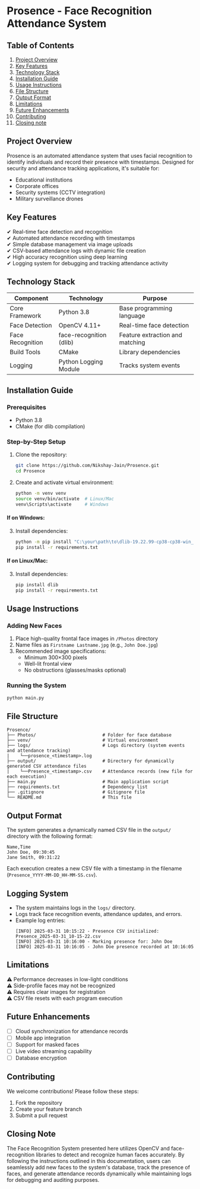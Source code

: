 # Prosence - Face Recognition Attendance System

## Table of Contents
1. [Project Overview](#project-overview)
2. [Key Features](#key-features)
3. [Technology Stack](#technology-stack)
4. [Installation Guide](#installation-guide)
5. [Usage Instructions](#usage-instructions)
6. [File Structure](#file-structure)
7. [Output Format](#output-format)
8. [Limitations](#limitations)
9. [Future Enhancements](#future-enhancements)
10. [Contributing](#contributing)
11. [Closing note](#closing-note)

## Project Overview
Prosence is an automated attendance system that uses facial recognition to identify individuals and record their presence with timestamps. Designed for security and attendance tracking applications, it's suitable for:
- Educational institutions
- Corporate offices
- Security systems (CCTV integration)
- Military surveillance drones

## Key Features
✔ Real-time face detection and recognition  
✔ Automated attendance recording with timestamps  
✔ Simple database management via image uploads  
✔ CSV-based attendance logs with dynamic file creation  
✔ High accuracy recognition using deep learning  
✔ Logging system for debugging and tracking attendance activity  

## Technology Stack
| Component | Technology | Purpose |
|-----------|------------|---------|
| Core Framework | Python 3.8 | Base programming language |
| Face Detection | OpenCV 4.11+ | Real-time face detection |
| Face Recognition | face-recognition (dlib) | Feature extraction and matching |
| Build Tools | CMake | Library dependencies |
| Logging | Python Logging Module | Tracks system events |

## Installation Guide

### Prerequisites
- Python 3.8
- CMake (for dlib compilation)

### Step-by-Step Setup
1. Clone the repository:
   ```bash
   git clone https://github.com/Nikshay-Jain/Prosence.git
   cd Prosence
   ```

2. Create and activate virtual environment:
   ```bash
   python -m venv venv
   source venv/bin/activate  # Linux/Mac
   venv\Scripts\activate     # Windows
   ```

#### If on Windows:

3. Install dependencies:
   ```bash
   python -m pip install "C:\your\path\to\dlib-19.22.99-cp38-cp38-win_amd64.whl"
   pip install -r requirements.txt
   ```

#### If on Linux/Mac:
3. Install dependencies:
   ```bash
   pip install dlib
   pip install -r requirements.txt
   ```

## Usage Instructions

### Adding New Faces
1. Place high-quality frontal face images in `/Photos` directory
2. Name files as `Firstname Lastname.jpg` (e.g., `John Doe.jpg`)
3. Recommended image specifications:
   - Minimum 300×300 pixels
   - Well-lit frontal view
   - No obstructions (glasses/masks optional)

### Running the System
```bash
python main.py
```

## File Structure
```
Prosence/
├── Photos/                         # Folder for face database
├── venv/                           # Virtual environment
├── logs/                           # Logs directory (system events and attendance tracking)
|    └──prosence_<timestamp>.log
├── output/                         # Directory for dynamically generated CSV attendance files
|    └──Presence_<timestamp>.csv    # Attendance records (new file for each execution)
├── main.py                         # Main application script
├── requirements.txt                # Dependency list
├── .gitignore                      # Gitignore file
└── README.md                       # This file
```

## Output Format
The system generates a dynamically named CSV file in the `output/` directory with the following format:
```csv
Name,Time
John Doe, 09:30:45
Jane Smith, 09:31:22
```
Each execution creates a new CSV file with a timestamp in the filename (`Presence_YYYY-MM-DD_HH-MM-SS.csv`).

## Logging System
- The system maintains logs in the `logs/` directory.
- Logs track face recognition events, attendance updates, and errors.
- Example log entries:
  ```
  [INFO] 2025-03-31 10:15:22 - Presence CSV initialized: Presence_2025-03-31_10-15-22.csv
  [INFO] 2025-03-31 10:16:00 - Marking presence for: John Doe
  [INFO] 2025-03-31 10:16:05 - John Doe presence recorded at 10:16:05
  ```

## Limitations
⚠ Performance decreases in low-light conditions  
⚠ Side-profile faces may not be recognized  
⚠ Requires clear images for registration  
⚠ CSV file resets with each program execution  

## Future Enhancements
- [ ] Cloud synchronization for attendance records
- [ ] Mobile app integration
- [ ] Support for masked faces
- [ ] Live video streaming capability
- [ ] Database encryption

## Contributing
We welcome contributions! Please follow these steps:
1. Fork the repository
2. Create your feature branch
3. Submit a pull request

## Closing Note
The Face Recognition System presented here utilizes OpenCV and face-recognition libraries to detect and recognize human faces accurately. By following the instructions outlined in this documentation, users can seamlessly add new faces to the system's database, track the presence of faces, and generate attendance records dynamically while maintaining logs for debugging and auditing purposes.